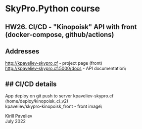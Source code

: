 # SkyPro.Python course
## HW26. CI/CD - "Kinopoisk" API with front (docker-compose, github/actions)

## Addresses

http://kpaveliev-skypro.cf - project page (front)\
http://kpaveliev-skypro.cf:5000/docs - API documentation\

## ## CI/CD details

App deploy on git push to server kpaveliev-skypro.cf (home/deploy/kinopoisk_ci_v2)\
kpaveliev/skypro-kinopoisk_front - front image\

Kirill Paveliev\
July 2022
